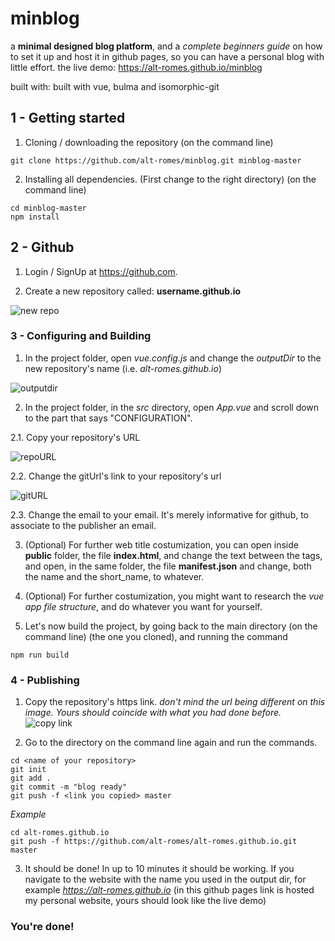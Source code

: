 # minblog
a **minimal designed blog platform**, and a *complete beginners guide* on how to set it up and host it in github pages, so you can have a personal blog with little effort.
the live demo:
https://alt-romes.github.io/minblog

built with: built with vue, bulma and isomorphic-git

## 1 - Getting started

1. Cloning / downloading the repository (on the command line)
```
git clone https://github.com/alt-romes/minblog.git minblog-master
```

2. Installing all dependencies. (First change to the right directory) (on the command line)
```
cd minblog-master
npm install
```

## 2 - Github

1. Login / SignUp at https://github.com.

2. Create a new repository called: **username.github.io**

![new repo](https://i.imgur.com/bTYXvou.png)

### 3 - Configuring and Building

1. In the project folder, open *vue.config.js* and change the *outputDir* to the new repository's name (i.e. *alt-romes.github.io*)

![outputdir](https://i.imgur.com/YP1O8K8.png)

2. In the project folder, in the *src* directory, open *App.vue* and scroll down to the part that says "CONFIGURATION".

  2.1. Copy your repository's URL
  
  ![repoURL](https://i.imgur.com/3xJtHvt.png)

  2.2. Change the gitUrl's link to your repository's url
  
  ![gitURL](https://i.imgur.com/tpSH8Gq.png)
  
  2.3. Change the email to your email. It's merely informative for github, to associate to the publisher an email.

3. (Optional) For further web title costumization, you can open inside **public** folder, the file **index.html**, and change the text between the *<title></title>* tags, and open, in the same folder, the file **manifest.json** and change,  both the name and the short_name, to whatever.

4. (Optional) For further costumization, you might want to research the *vue app file structure*, and do whatever you want for yourself.

5. Let's now build the project, by going back to the main directory (on the command line) (the one you cloned), and running the command
```
npm run build
```

### 4 - Publishing

1. Copy the repository's https link. *don't mind the url being different on this image. Yours should coincide with what you had done before.*
![copy link](https://i.imgur.com/HoYznQA.png)

2. Go to the directory on the command line again and run the commands.
```
cd <name of your repository>
git init
git add .
git commit -m "blog ready"
git push -f <link you copied> master
```

*Example*
```
cd alt-romes.github.io
git push -f https://github.com/alt-romes/alt-romes.github.io.git master
```

3. It should be done! In up to 10 minutes it should be working. If you navigate to the website with the name you used in the output dir, for example *https://alt-romes.github.io* (in this github pages link is hosted my personal website, yours should look like the live demo)

### You're done!
